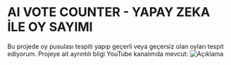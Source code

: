 # AI VOTE COUNTER - YAPAY ZEKA İLE OY SAYIMI
Bu projede oy pusulası tespiti yapıp geçerli veya geçersiz olan oyları tespit ediyorum. Projeye ait ayrıntılı bilgi YouTube kanalımda mevcut:
![Açıklama](relative/path/to/gif.gif)

